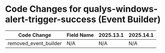 # Code Changes for qualys-windows-alert-trigger-success (Event Builder)

| Code Change | Field Name | 2025.13.1 | 2025.14.1 |
|-------------|------------|-----------|------------|
| removed_event_builder | N/A | N/A | N/A |